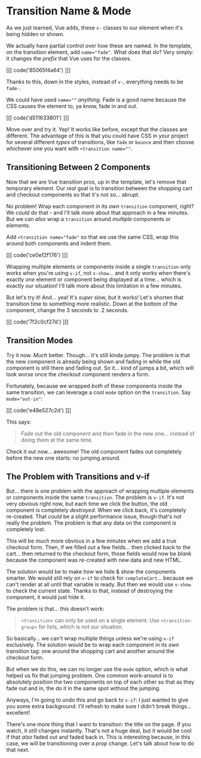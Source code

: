 # Transition Name & Mode

As we just learned, Vue adds, these `v-` classes to our element when it's being
hidden or shown.

We actually have partial control over how these are named. In the template,
on the transition element, add `name="fade"`. What does that do? Very simply: it
changes the *prefix* that Vue uses for the classes.

[[[ code('85065f4a64') ]]]

Thanks to this, down in the styles, instead of `v-`, everything needs to be `fade-`.

We could have used `name=""` *anything*. Fade is a good name because the CSS
causes the element to, ya know, fade in and out.

[[[ code('d511633801') ]]]

Move over and try it. Yep! It works like before, except that the classes are
different. The advantage of this is that you could have CSS in your project for
several different *types* of transitions, like `fade` or `bounce` and then
choose whichever one you want with `<transition name=""`.

## Transitioning Between 2 Components

Now that we are Vue transition pros, up in the template, let's remove that
temporary element. Our *real* goal is to transition between the shopping cart and
checkout components so that it's not so... abrupt.

No problem! Wrap each component in its *own* `transition` component, right? We
*could* do that - and I'll talk more about that approach in a few minutes. But
we can *also* wrap a `transition` around *multiple* components or elements.

Add `<transition name="fade"` so that we use the same CSS, wrap this around both
components and indent them.

[[[ code('ce0ef2f176') ]]]

Wrapping multiple elements or components inside a single `transition` only works
when you're using `v-if`, not `v-show`... and it only works when there's exactly
*one* element or component being displayed at a time... which is exactly our
situation! I'll talk more about this limitation in a few minutes.

But let's try it! And... yea! It's *super* slow, but it works! Let's shorten
that transition time to something more realistic. Down at the bottom of the component,
change the 3 seconds to .2 seconds.

[[[ code('7f2c0cf27d') ]]]

## Transition Modes

Try it now. *Much* better. Though... it's still kinda jumpy. The problem
is that the new component is already being shown and fading in while the old
component is still there and fading out. So it... kind of jumps a bit, which will
look worse once the checkout component renders a form.

Fortunately, because we wrapped *both* of these components inside the same transition,
we can leverage a cool `mode` option on the `transition`. Say `mode="out-in"`:

[[[ code('e48e527c2d') ]]]

This says:

> Fade out the old component and *then* fade in the new one... instead of doing
> them at the same time.

Check it out now... awesome! The old component fades out completely before the
new one starts: no jumping around.

## The Problem with Transitions and v-if

But... there is one problem with the approach of wrapping multiple elements or
components inside the same `transition`. The problem is `v-if`. It's
not very obvious right now, but each time we click the button, the old component
is completely *destroyed*. When we click back, it's completely re-created.
That *could* be a slight performance issue, though that's not really the problem.
The problem is that any data on the component is completely lost.

This will be *much* more obvious in a few minutes when we add a true checkout form.
Then, if we filled out a few fields... then clicked back to the cart... then
returned to the checkout form, those fields would now be *blank* because the
component was re-created with new data and new HTML.

The solution would be to make *how* we hide & show the components smarter. We would
still rely on `v-if` to check for `completeCart`... because we can't render at all
until that variable is ready. But then we would use `v-show` to check the current
state. Thanks to that, instead of destroying the component, it would just hide it.

The problem is that... this doesn't work:

> `<transition>` can only be used on a single element. Use `<transition-group>`
> for lists, which is not our situation.

So basically... we can't wrap multiple things unless we're using `v-if` exclusively.
The solution would be to wrap each component in its *own* transition tag: one
around the shopping cart and another around the checkout form.

But when we do this, we can no longer use the `mode` option, which is what helped
us fix that jumping problem. One common work-around is to absolutely position the
two components on top of each other so that as they fade out and in, the do it
in the same spot without the jumping.

Anyways, I'm going to undo this and go back to `v-if`: I just wanted to give you
some extra background. I'll refresh to make sure I didn't break things... excellent!

There's one more thing that I want to transition: the title on the page. If you
watch, it *still* changes instantly. That's not a huge deal, but it would be cool
if that *also* faded out and faded back in. This is interesting because, in this
case, we will be transitioning over a *prop* change. Let's talk about how to do that
next.
